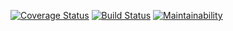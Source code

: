 [![Coverage Status](https://coveralls.io/repos/github/dbytecoderc/Questioner-frontend/badge.svg?branch=develop)](https://coveralls.io/github/dbytecoderc/Questioner-frontend?branch=develop) [![Build Status](https://travis-ci.org/dbytecoderc/Questioner-frontend.svg?branch=develop)](https://travis-ci.org/dbytecoderc/Questioner-frontend) [![Maintainability](https://api.codeclimate.com/v1/badges/0af6ffb3909e44656f72/maintainability)](https://codeclimate.com/github/dbytecoderc/Questioner-frontend/maintainability)
